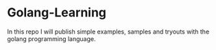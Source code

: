 # Golang-Learning
In this repo I will publish simple examples, samples and tryouts with the golang programming language.
